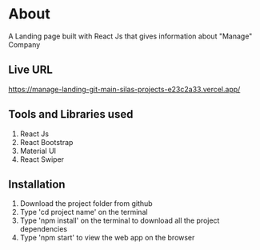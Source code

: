 # About
  A Landing page built with React Js that gives information about "Manage" Company
## Live URL
 https://manage-landing-git-main-silas-projects-e23c2a33.vercel.app/
## Tools and Libraries used
  1. React Js
  2. React Bootstrap
  3. Material UI
  4. React Swiper
## Installation
  1. Download the project folder from github
  2. Type 'cd project name' on the terminal
  3. Type 'npm install' on the terminal to download all the project dependencies
  4. Type 'npm start' to view the web app on the browser
